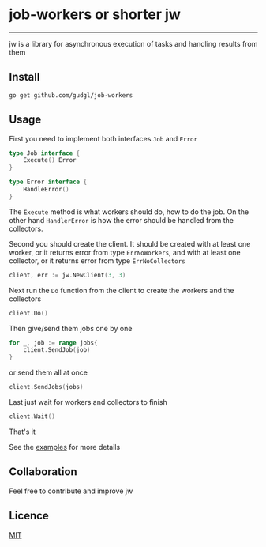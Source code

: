 # job-workers or shorter jw

-----

jw is a library for asynchronous execution of tasks and handling results from them

## Install
```textmate
go get github.com/gudgl/job-workers
```

## Usage
First you need to implement both interfaces `Job` and `Error`
```go
type Job interface {
    Execute() Error
}
```
```go
type Error interface {
    HandleError()
}
```
The `Execute` method is what workers should do, how to do the job. 
On the other hand `HandlerError` is how the error should be handled from the collectors.

Second you should create the client. It should be created with at least one worker, 
or it returns error from type `ErrNoWorkers`, and with at least one collector, or it 
returns error from type `ErrNoCollectors`
```go
client, err := jw.NewClient(3, 3)
```
Next run the `Do` function from the client to create the workers and the collectors
```go
client.Do()
```
Then give/send them jobs one by one
```go
for _, job := range jobs{
    client.SendJob(job)
}
```
or send them all at once
```go
client.SendJobs(jobs)
```
Last just wait for workers and collectors to finish
```go
client.Wait()
```
That's it

See the [examples](https://github.com/gudgl/job-workers/tree/main/examples) for more details

## Collaboration
Feel free to contribute and improve jw

## Licence
[MIT](https://github.com/gudgl/job-workers/blob/main/LICENSE)